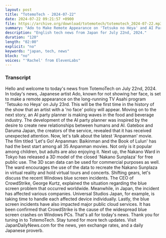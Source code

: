 ```yaml
---
layout: post
title: "TotemoTech - 2024-07-22"
date: 2024-07-22 09:21:57 +0900
file: https://archive.org/download/totemotech/totemotech_2024-07-22.mp3
summary: "Ado to Make Remote Appearance on 'Tetsuko no Heya' and AI Party Planner Gaining Popularity, & more…"
description: "English tech news from Japan for July 22nd, 2024."
duration: "120"
length: "02:00"
explicit: "no"
keywords: "japan, tech, news"
block: "no"
voices: "'Rachel' from ElevenLabs"
---
```


### Transcript

Hello and welcome to today's news from TotemoTech on July 22nd, 2024. In today's news, Japanese artist Ado, known for not showing her face, is set to make a remote appearance on the long-running TV Asahi program 'Tetsuko no Heya' on July 23rd. This will be the first time in the history of the show that an artist with a 'no face' policy will appear. Moving on to the next story, an AI party planner is making waves in the food and beverage industry. The development of the AI party planner was inspired by the desire to create new relationships between humans and AI. Gatebox and Daruma Japan, the creators of the service, revealed that it has received unexpected attention. Now, let's talk about the latest 'Anpanman' movie. The film titled 'Let's Go! Anpanman: Baikinman and the Book of Lulun' has had the best start among all 35 Anpanman movies. Not only is it popular among children, but adults are also enjoying it. Next up, the Nakano Ward in Tokyo has released a 3D model of the closed 'Nakano Sunplaza' for free public use. The 3D scan data can be used for commercial purposes as well. The ward encourages the use of the data to recreate the Nakano Sunplaza in virtual reality and hold virtual tours and concerts. Shifting gears, let's discuss the recent Windows blue screen incidents. The CEO of CrowdStrike, George Kurtz, explained the situation regarding the blue screen problem that occurred worldwide. Meanwhile, in Japan, the incident has affected various companies. Universal Studios Japan, for example, is taking time to handle each affected device individually. Lastly, the blue screen incidents have also impacted major public cloud services. It has been confirmed that CrowdStrike is the cause of the widespread blue screen crashes on Windows PCs. That's all for today's news. Thank you for tuning in to TotemoTech. Stay tuned for more tech updates.   Visit JapanDailyNews.com for the news, yen exchange rates, and a daily Japanese proverb.
